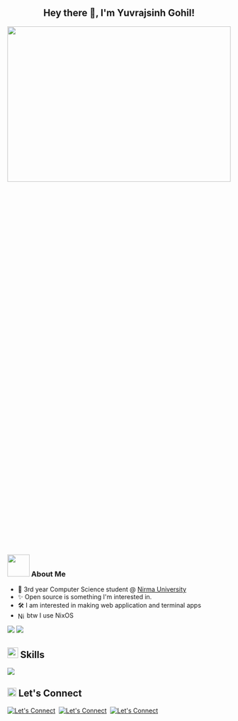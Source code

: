 <h2 align="center">
  Hey there 👋,
  I'm Yuvrajsinh Gohil!
</h2>

<img width=100% height=30% align="center" src="https://user-images.githubusercontent.com/74038190/225813708-98b745f2-7d22-48cf-9150-083f1b00d6c9.gif" />

### <img src="https://media.giphy.com/media/VgCDAzcKvsR6OM0uWg/giphy.gif" width="50"> About Me

- 📖 3rd year Computer Science student @ [Nirma University](https://nirmauni.ac.in/)
- ✨ Open source is something I'm interested in.
- 🛠️ I am interested in making web application and terminal apps
- [<img src="https://skillicons.dev/icons?i=nix" height="16em" align="center" alt="Nixos Logo" title="Nixos Logo"/>](https://nixos.org/) btw I use NixOS

<p>
  <img src="https://github-readme-stats.vercel.app/api?username=yuvrajsinh5252&show_icons=true&icon_color=CE1D2D&text_color=718096&bg_color=00000000&hide_title=true&hide_border=true" />
  <img src="https://github-readme-stats.vercel.app/api/top-langs?username=yuvrajsinh5252&show_icons=true&icon_color=CE1D2D&text_color=718096&bg_color=00000000&hide_title=true&hide_border=true&layout=compact" />
</p>

## <img height="24" src="https://user-images.githubusercontent.com/74038190/212284087-bbe7e430-757e-4901-90bf-4cd2ce3e1852.gif" /> Skills

  <img src="https://skillicons.dev/icons?i=ts,js,python,c,cpp,bash,react,elysia,nextjs,tailwind,docker,vim" />

## <img height="20" src="https://user-images.githubusercontent.com/74038190/214644145-264f4759-7633-441e-9d67-d8dda9d50d26.gif" /> Let's Connect

[![Let's Connect](https://skillicons.dev/icons?i=discord)](https://discord.gg/btrchHkQ)&nbsp;
[![Let's Connect](https://skillicons.dev/icons?i=linkedin)](https://www.linkedin.com/in/yuvrajsinh-gohil099)&nbsp;
[![Let's Connect](https://go-skill-icons.vercel.app/api/icons?i=x)](https://x.com/Yuvrajsinh_099)
